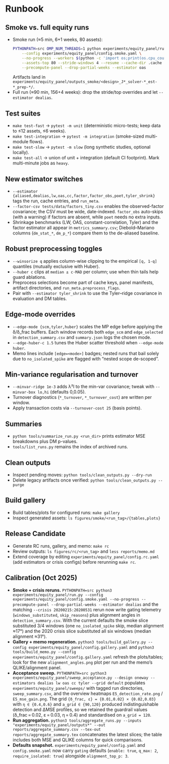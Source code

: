# Runbook

## Smoke vs. full equity runs

- Smoke run (≈5 min, 6+1 weeks, 80 assets):
  ```bash
  PYTHONPATH=src OMP_NUM_THREADS=1 python experiments/equity_panel/run.py \
      --config experiments/equity_panel/config.smoke.yaml \
      --no-progress --workers $(python -c 'import os;print(os.cpu_count() or 4)') \
      --assets-top 80 --stride-windows 4 --resume --cache-dir .cache \
      --precompute-panel --drop-partial-weeks --estimator oas
  ```
  Artifacts land in `experiments/equity_panel/outputs_smoke/<design>_J*_solver-*_est-*_prep-*/`.
- Full run (≈90 min, 156+4 weeks): drop the stride/top overrides and let `--estimator dealias`.

## Test suites

- `make test-fast` → `pytest -m unit` (deterministic micro-tests; keep data to ≤12 assets, ≤6 weeks).
- `make test-integration` → `pytest -m integration` (smoke-sized multi-module flows).
- `make test-slow` → `pytest -m slow` (long synthetic studies, optional locally).
- `make test-all` → union of unit + integration (default CI footprint). Mark multi-minute jobs as `heavy`.

## New estimator switches

- `--estimator {aliased,dealias,lw,oas,cc,factor,factor_obs,poet,tyler_shrink}` tags the run, cache entries, and `run_meta`.
- `--factor-csv tests/data/factors_tiny.csv` enables the observed-factor covariance; the CSV must be wide, date-indexed. `factor_obs` auto-skips (with a warning) if factors are absent, while `poet` needs no extra inputs.
- Shrinkage benchmarks (LW, OAS, constant-correlation, Tyler) and the factor estimator all appear in `metrics_summary.csv`; Diebold–Mariano columns (`dm_stat_*`, `dm_p_*`) compare them to the de-aliased baseline.

## Robust preprocessing toggles

- `--winsorize q` applies column-wise clipping to the empirical `[q, 1-q]` quantiles (mutually exclusive with Huber).
- `--huber c` clips at `median ± c·MAD` per column; use when thin tails help guard ablations.
- Preprocess selections become part of cache keys, panel manifests, artifact directories, and `run_meta.preprocess_flags`.
- Pair with `--estimator tyler_shrink` to use the Tyler–ridge covariance in evaluation and DM tables.

## Edge-mode overrides

- `--edge-mode {scm,tyler,huber}` scales the MP edge before applying the δ/δ_frac buffers. Each window records both `edge_scm` and `edge_selected` in `detection_summary.csv` and `summary.json` logs the chosen mode.
- `--edge-huber-c 1.5` tunes the Huber scatter threshold when `--edge-mode huber`.
- Memo lines include `[edge=<mode>]` badges; nested runs that bail solely due to `no_isolated_spike` are flagged with “nested scope de-scoped”.

## Min-variance regularisation and turnover

- `--minvar-ridge 1e-3` adds λ²I to the min-var covariance; tweak with `--minvar-box lo,hi` (defaults 0,0.05).
- Turnover diagnostics (`*_turnover`, `*_turnover_cost`) are written per window.
- Apply transaction costs via `--turnover-cost 25` (basis points).

## Summaries

- `python tools/summarize_run.py <run_dir>` prints estimator MSE breakdowns plus DM p-values.
- `tools/list_runs.py` remains the index of archived runs.

## Clean outputs

- Inspect pending moves: `python tools/clean_outputs.py --dry-run`
- Delete legacy artifacts once verified: `python tools/clean_outputs.py --purge`

## Build gallery

- Build tables/plots for configured runs: `make gallery`
- Inspect generated assets: `ls figures/smoke/<run_tag>/{tables,plots}`

## Release Candidate

- Generate RC runs, gallery, and memo: `make rc`
- Review outputs: `ls figures/rc/<run_tag>` and `less reports/memo.md`
- Extend coverage by editing `experiments/equity_panel/config.rc.yaml` (add estimators or crisis configs) before rerunning `make rc`.

## Calibration (Oct 2025)

- **Smoke + crisis reruns.** `PYTHONPATH=src python3 experiments/equity_panel/run.py --config experiments/equity_panel/config.smoke.yaml --no-progress --precompute-panel --drop-partial-weeks --estimator dealias` and the matching `--crisis 20200215:20200531` rerun now write gating telemetry (`windows_substituted`, `skip_reasons`) plus alignment angles in `detection_summary.csv`. With the current defaults the smoke slice substituted 3/4 windows (one `no_isolated_spike` skip, median alignment ≈17°) and the 2020 crisis slice substituted all six windows (median alignment ≈31°).
- **Gallery + memo regeneration.** `python3 tools/build_gallery.py --config experiments/equity_panel/config.gallery.yaml` and `python3 tools/build_memo.py --config experiments/equity_panel/config.gallery.yaml` refresh the plots/tables; look for the new `alignment_angles.png` plot per run and the memo’s QLIKE/alignment panel.
- **Acceptance sweep.** `PYTHONPATH=src python3 experiments/equity_panel/sweep_acceptance.py --design oneway --estimators dealias lw oas cc tyler --grid default` populates `experiments/equity_panel/sweeps/` with tagged run directories, `sweep_summary.csv`, and the overview heatmaps `E5_detection_rate.png` / `E5_mse_gain.png`. The grid `{δ_frac, ε} = {0.01,0.02} × {0.02,0.03}` with `η ∈ {0.4,0.6}` and `a_grid ∈ {90,120}` produced indistinguishable detection and ΔMSE profiles, so we retained the guardrail values (δ_frac = 0.02, ε = 0.03, η = 0.4) and standardised on `a_grid = 120`.
- **Run aggregation.** `python3 tools/aggregate_runs.py --inputs "experiments/equity_panel/outputs*" --out reports/aggregate_summary.csv --tex-out reports/aggregate_summary.tex` concatenates the latest slices; the table includes both MSE and QLIKE columns for quick comparisons.
- **Defaults snapshot.** `experiments/equity_panel/config.yaml` and `config.smoke.yaml` now carry `gating` defaults (`enable: true`, `q_max: 2`, `require_isolated: true`) alongside `alignment_top_p: 3`.

